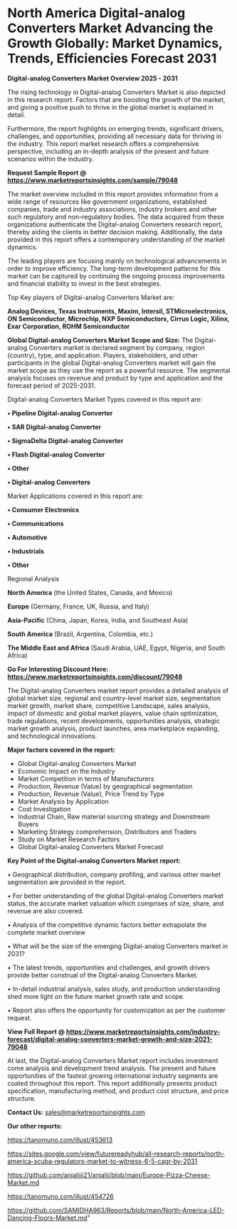  # North America Digital-analog Converters Market Advancing the Growth Globally: Market Dynamics, Trends, Efficiencies Forecast 2031

<Strong> Digital-analog Converters Market Overview 2025 - 2031</strong>

The rising technology in Digital-analog Converters Market is also depicted in this research report. Factors that are boosting the growth of the market, and giving a positive push to thrive in the global market is explained in detail.

Furthermore, the report highlights on emerging trends, significant drivers, challenges, and opportunities, providing all necessary data for thriving in the industry. This report market research offers a comprehensive perspective, including an in-depth analysis of the present and future scenarios within the industry.

<strong>Request Sample Report @ <a href=https://www.marketreportsinsights.com/sample/79048>https://www.marketreportsinsights.com/sample/79048</a></strong>

The market overview included in this report provides information from a wide range of resources like government organizations, established companies, trade and industry associations, industry brokers and other such regulatory and non-regulatory bodies. The data acquired from these organizations authenticate the Digital-analog Converters research report, thereby aiding the clients in better decision making. Additionally, the data provided in this report offers a contemporary understanding of the market dynamics.

The leading players are focusing mainly on technological advancements in order to improve efficiency. The long-term development patterns for this market can be captured by continuing the ongoing process improvements and financial stability to invest in the best strategies.

Top Key players of Digital-analog Converters Market are:

<strong>Analog Devices, Texas Instruments, Maxim, Intersil, STMicroelectronics, ON Semiconductor, Microchip, NXP Semiconductors, Cirrus Logic, Xilinx, Exar Corporation, ROHM Semiconductor</strong>

<strong><b>Global Digital-analog Converters Market Scope and Size:</b></strong>
The Digital-analog Converters market is declared segment by company, region (country), type, and application. Players, stakeholders, and other participants in the global Digital-analog Converters market will gain the market scope as they use the report as a powerful resource. The segmental analysis focuses on revenue and product by type and application and the forecast period of 2025-2031.

Digital-analog Converters Market Types covered in this report are:

<strong>• Pipeline Digital-analog Converter

• SAR Digital-analog Converter

• SigmaDelta Digital-analog Converter

• Flash Digital-analog Converter

• Other

• Digital-analog Converters</strong>

Market Applications covered in this report are:

<strong>• Consumer Electronics

• Communications

• Automotive

• Industrials

• Other</strong> 

Regional Analysis

<strong>North America</strong> (the United States, Canada, and Mexico)

<strong>Europe</strong> (Germany, France, UK, Russia, and Italy)

<strong>Asia-Pacific</strong> (China, Japan, Korea, India, and Southeast Asia)

<strong>South America</strong> (Brazil, Argentina, Colombia, etc.)

<strong>The Middle East and Africa</strong> (Saudi Arabia, UAE, Egypt, Nigeria, and South Africa)

<strong>Go For Interesting Discount Here: <a href=https://www.marketreportsinsights.com/discount/79048>https://www.marketreportsinsights.com/discount/79048</a></strong>

The Digital-analog Converters market report provides a detailed analysis of global market size, regional and country-level market size, segmentation market growth, market share, competitive Landscape, sales analysis, impact of domestic and global market players, value chain optimization, trade regulations, recent developments, opportunities analysis, strategic market growth analysis, product launches, area marketplace expanding, and technological innovations.

<strong><b>Major factors covered in the report:</b></strong>
<ul>
  <li>Global Digital-analog Converters Market </li>
  <li>Economic Impact on the Industry</li>
  <li>Market Competition in terms of Manufacturers</li>
  <li>Production, Revenue (Value) by geographical segmentation</li>
  <li>Production, Revenue (Value), Price Trend by Type</li>
  <li>Market Analysis by Application</li>
  <li>Cost Investigation</li>
  <li>Industrial Chain, Raw material sourcing strategy and Downstream Buyers</li>
  <li>Marketing Strategy comprehension, Distributors and Traders</li>
  <li>Study on Market Research Factors</li>
  <li>Global Digital-analog Converters Market Forecast</li>
</ul>

<strong><b>Key Point of the Digital-analog Converters Market report:</b></strong>

• Geographical distribution, company profiling, and various other market segmentation are provided in the report.

• For better understanding of the global Digital-analog Converters market status, the accurate market valuation which comprises of size, share, and revenue are also covered.

• Analysis of the competitive dynamic factors better extrapolate the complete market overview

• What will be the size of the emerging Digital-analog Converters market in 2031?

• The latest trends, opportunities and challenges, and growth drivers provide better construal of the Digital-analog Converters Market.

• In-detail industrial analysis, sales study, and production understanding shed more light on the future market growth rate and scope.

• Report also offers the opportunity for customization as per the customer request.

<strong><b>View Full Report @ <a href=https://www.marketreportsinsights.com/industry-forecast/digital-analog-converters-market-growth-and-size-2021-79048>https://www.marketreportsinsights.com/industry-forecast/digital-analog-converters-market-growth-and-size-2021-79048</a></b></strong>


At last, the Digital-analog Converters Market report includes investment come analysis and development trend analysis. The present and future opportunities of the fastest growing international industry segments are coated throughout this report. This report additionally presents product specification, manufacturing method, and product cost structure, and price structure.

<strong>Contact Us:</strong>
sales@marketreportsinsights.com

<strong>Our other reports:</strong>

<a href=https://tanomuno.com/illust/453613>https://tanomuno.com/illust/453613</a>

<a href=https://sites.google.com/view/futurereadyhub/all-research-reports/north-america-scuba-regulators-market-to-witness-6-5-cagr-by-2031>https://sites.google.com/view/futurereadyhub/all-research-reports/north-america-scuba-regulators-market-to-witness-6-5-cagr-by-2031</a>

<a href=https://github.com/anjaliiii21/anjalii/blob/main/Europe-Pizza-Cheese-Market.md>https://github.com/anjaliiii21/anjalii/blob/main/Europe-Pizza-Cheese-Market.md</a>

<a href=https://tanomuno.com/illust/454726>https://tanomuno.com/illust/454726</a>

<a href=https://github.com/SAMIDHA963/Reports/blob/main/North-America-LED-Dancing-Floors-Market.md>https://github.com/SAMIDHA963/Reports/blob/main/North-America-LED-Dancing-Floors-Market.md</a>"
